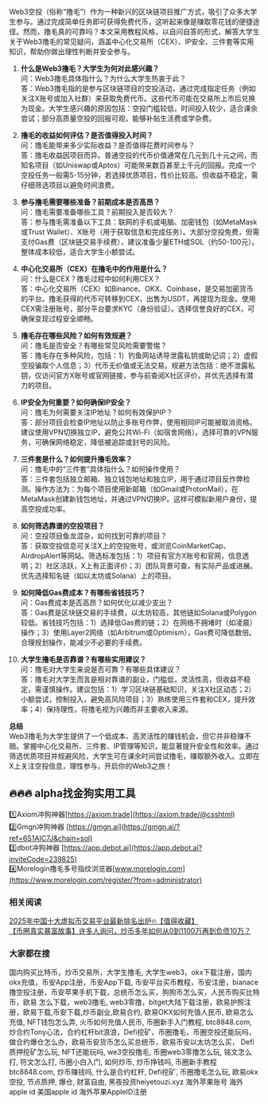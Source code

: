 Web3空投（俗称“撸毛”）作为一种新兴的区块链项目推广方式，吸引了众多大学生参与。通过完成简单任务即可获得免费代币，这听起来像是赚取零花钱的便捷途径。然而，撸毛真的可靠吗？本文采用教程风格，以自问自答的形式，解答大学生关于Web3撸毛的常见疑问，涵盖中心化交易所（CEX）、IP安全、三件套等实用知识，帮助你做出理性判断并安全参与。

1. **什么是Web3撸毛？大学生为何对此感兴趣？**  
   问：Web3撸毛具体指什么？为什么大学生热衷于此？  
   答：Web3撸毛指的是参与区块链项目的空投活动，通过完成指定任务（例如关注X账号或加入社群）来获取免费代币。这些代币可能在交易所上市后兑换为现金。大学生感兴趣的原因包括：空投门槛较低，时间投入较少，适合课余尝试；部分高质量空投的回报可观，能够补贴生活费或学杂费。

2. **撸毛的收益如何评估？是否值得投入时间？**  
   问：撸毛能带来多少实际收益？是否值得花费时间参与？  
   答：撸毛收益因项目而异。普通空投的代币价值通常在几元到几十元之间，而知名项目（如Uniswap或Aptos）可能带来数百甚至上千元的回报。完成一个空投任务一般需5-15分钟，若选择优质项目，性价比较高。但收益不稳定，需仔细筛选项目以避免时间浪费。

3. **参与撸毛需要哪些准备？前期成本是否高昂？**  
   问：撸毛需要准备哪些工具？前期投入是否较大？  
   答：参与撸毛需准备以下工具：联网的手机或电脑、加密钱包（如MetaMask或Trust Wallet）、X账号（用于获取信息和完成任务）。大部分空投免费，但需支付Gas费（区块链交易手续费），建议准备少量ETH或SOL（约50-100元）。整体成本较低，适合大学生小额尝试。

4. **中心化交易所（CEX）在撸毛中的作用是什么？**  
   问：什么是CEX？撸毛过程中如何利用CEX？  
   答：中心化交易所（CEX）如Binance、OKX、Coinbase，是交易加密货币的平台。撸毛获得的代币可转移到CEX，出售为USDT，再提现为现金。使用CEX需注册账号，部分平台要求KYC（身份验证）。选择信誉良好的CEX，可确保变现过程安全顺畅。

5. **撸毛存在哪些风险？如何有效规避？**  
   问：撸毛是否安全？有哪些常见风险需要警惕？  
   答：撸毛存在多种风险，包括：1）钓鱼网站诱导泄露私钥或助记词；2）虚假空投骗取个人信息；3）代币无价值或无法交易。规避方法包括：绝不泄露私钥，仅访问官方X账号或官网链接，参与前查阅X社区评价，并优先选择有潜力的项目。

6. **IP安全为何重要？如何确保IP安全？**  
   问：撸毛为何需要关注IP地址？如何有效保护IP？  
   答：部分项目会检查IP地址以防止多账号作弊，使用相同IP可能被取消资格。建议使用VPN切换独立IP，避免公共Wi-Fi（如宿舍网络）。选择可靠的VPN服务，可确保网络稳定，降低被追踪或封号的风险。

7. **三件套是什么？如何提升撸毛效率？**  
   问：撸毛中的“三件套”具体指什么？如何操作使用？  
   答：三件套包括独立邮箱、独立钱包地址和独立IP，用于通过项目反作弊检测。操作方法为：为每个项目使用新邮箱（如Gmail或ProtonMail），在MetaMask创建新钱包地址，并通过VPN切换IP。这样可模拟新用户身份，提高空投成功率。

8. **如何筛选靠谱的空投项目？**  
   问：空投项目鱼龙混杂，如何找到可靠的项目？  
   答：获取空投信息可关注X上的空投账号，或浏览CoinMarketCap、AirdropAlert等网站。筛选标准包括：1）项目有官方X账号和官网，信息透明；2）社区活跃，X上有正面评价；3）团队背景可查，有实际产品或进展。优先选择知名链（如以太坊或Solana）上的项目。

9. **如何降低Gas费成本？有哪些省钱技巧？**  
   问：Gas费成本是否高昂？如何优化以减少支出？  
   答：Gas费是区块链交易的手续费，以太坊较高，其他链如Solana或Polygon较低。省钱技巧包括：1）选择低Gas费的链；2）在网络不拥堵时（如凌晨）操作；3）使用Layer2网络（如Arbitrum或Optimism），Gas费可降低数倍。合理规划操作，能减少不必要的手续费。

10. **大学生撸毛是否靠谱？有哪些实用建议？**  
    问：撸毛对大学生来说是否可靠？有哪些具体建议？  
    答：撸毛对大学生而言是相对靠谱的副业，门槛低，灵活性高，但收益不稳定，需谨慎操作。建议包括：1）学习区块链基础知识，关注X社区动态；2）小额尝试，控制投入，避免高风险项目；3）熟练使用三件套和CEX，提升效率；4）保持理性，将撸毛视为兴趣而非主要收入来源。

**总结**  
Web3撸毛为大学生提供了一个低成本、高灵活性的赚钱机会，但它并非稳赚不赔。掌握中心化交易所、三件套、IP管理等知识，能显著提升安全性和效率。通过筛选优质项目并规避风险，大学生可在课余时间尝试撸毛，赚取额外收入。立即在X上关注空投信息，理性参与，开启你的Web3之旅！

## 🔥🔥🔥 alpha找金狗实用工具  
1️⃣Axiom冲狗神器[https://axiom.trade](https://axiom.trade/@csshtml)  
2️⃣Gmgn冲狗神器 [https://gmgn.ai](https://gmgn.ai/?ref=6S1AIC7J&chain=sol)  
3️⃣dbot冲狗神器 [https://app.debot.ai](https://app.debot.ai?inviteCode=239825)  
4️⃣Morelogin撸毛多号指纹浏览器[www.morelogin.com](https://www.morelogin.com/register/?from=administrator)  

### 相关阅读  
[2025年中国十大虚拟币交易平台最新排名出炉🔥【值得收藏】](https://btc8848.com/top-10-exchanges/)  
[【币圈真实暴富故事】许多人询问，炒币多年如何从0到1100万再到负债10万？](https://heiyetouzi.xyz/biquanstory001/)  

### 大家都在搜  
国内购买比特币，炒币交易所，大学生撸毛, 大学生web3，okx下载注册，国内okx充值，币安App注册，币安App下载, 币安平台买币教程，币安注册，bianace撸空投注册，币安苹果手机下载，总统币怎么买，狗狗币怎么买，人民币购买比特币，欧易 怎么下载，web3撸毛, web3零撸，bitget大陆下载注册，欧易护照注册，欧易下载,币安下载,炒币副业,欧易合约, 欧易OKX如何充值人民币, 欧易怎么充值, NFT钱包怎么弄, 火币如何充值人民币, 币圈新手入门教程, btc8848.com, 炒合约Tony心法，合约杠杆bit浪浪，Defi挖矿，币圈撸毛，币圈空投还能玩吗，做合约爆仓怎么办，欧易币安货币怎么买总统币，欧易币安以太坊怎么买， Defi质押挖矿怎么玩, NFT还能玩吗, we3空投撸毛, 币圈web3零撸怎么玩, 铭文怎么打, 符文怎么打, 币圈小白入门, 如何炒币, 炒币挣钱吗, 币圈新手教程btc8848.com, 炒币赚钱吗, 什么是合约杠杆, Defi挖矿, 币圈撸毛怎么玩, 欧易okx空投, 节点质押, 爆仓, 财富自由, 黑夜投资heiyetouzi.xyz 海外苹果账号 海外apple id 美国apple id 海外苹果AppleID注册